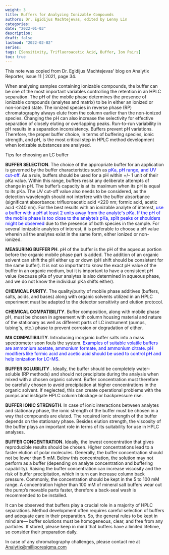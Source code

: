 ```yaml
---
weight: 3
title: Buffers for Analyzing Ionizable Compounds
authors: Dr. Egidijus Machtejevas, edited by Lenny Lin
categories: 
date: "2022-01-03"
description: 
draft: false
lastmod: "2022-02-02"
series: 
tags: [Sensitivity, Trifluoroacetic Acid, Buffer, Ion Pairs]
toc: true
---
```


This note was copied from Dr. Egidijus Machtejevas' blog on Analytix Reporter, issue 11 | 2021, page 34.

<!--more-->

When analysing samples containing ionizable compounds, the buffer can be one of the most important variables controlling the retention in an HPLC separation. The pH of the mobile phase determines the presence of ionizable compounds (analytes and matrix) to be in either an ionized or non-ionized state. The ionized species in reverse phase (RP) chromatography always elute from the column earlier than the non-ionized species. Changing the pH can also increase the selectivity for effective separation of closely eluting or overlapping peaks. Run-to-run variability in pH results in a separation inconsistency. Buffers prevent pH variations. Therefore, the proper buffer choice, in terms of buffering species, ionic strength, and pH, is the most critical step in HPLC method development when ionizable substances are analysed. 

Tips for choosing an LC buffer   

**<font style="text-transform:uppercase;">Buffer selection</font>**. The choice of the appropriate buffer for an application is governed by the buffer characteristics such as <font color ="blue">pKa, pH range, and UV cut-off</font>. As a rule, buffers should be used for a pH within +/- 1 unit of their pKa value. Within this range, buffers resist any deliberate attempts of change in pH. The buffer’s capacity is at its maximum when its pH is equal to its pKa. The UV cut-off value also needs to be considered, as the detection wavelength should not interfere with the buffer absorbance (significant absorbance: trifluoroacetic acid <220 nm; formic acid, acetic acid <240 nm). For the best results with an ionizable analyte of interest, <font color ="blue">use a buffer with a pH at least 2 units away from the analyte's pKa</font>. <font color ="blue">If the pH of the mobile phase is too close to the analyte’s pKa, split peaks or shoulders might be observed</font> due to the presence of both species in the sample. For several ionizable analytes of interest, it is preferable to choose a pH value wherein all the analytes exist in the same form, either ionized or non-ionized.   

**<font style="text-transform:uppercase;">Measuring buffer pH</font>**. pH of the buffer is the pH of the aqueous portion before the organic mobile phase part is added. The addition of an organic solvent can shift the pH either up or down (pH shift should be consistent for the same buffer). It is not so important to know the exact pH value of the buffer in an organic medium, but it is important to have a consistent pH value (because pKa of your analytes is also determined in aqueous phase, and we do not know the individual pKa shifts either). 

**<font style="text-transform:uppercase;">Chemical Purity</font>**. The quality/purity of mobile phase additives (buffers, salts, acids, and bases) along with organic solvents utilized in an HPLC experiment must be adapted to the detector sensitivity and elution protocol. 

**<font style="text-transform:uppercase;">Chemical Compatibility</font>**. Buffer composition, along with mobile phase pH, must be chosen in agreement with column housing material and nature of the stationary as well as different parts of LC instrument (pumps, tubing's, etc.) phase to prevent corrosion or degradation of either. 

**<font style="text-transform:uppercase;">MS compatibility</font>**. Introducing inorganic buffer salts into a mass spectrometer soon fouls the system. <font color ="blue">Examples of suitable volatile buffers are ammonium acetate, ammonium formate, and ammonium citrate. pH modifiers like formic acid and acetic acid should be used to control pH and help ionization for LC-MS</font>. 

**<font style="text-transform:uppercase;">Buffer Solubility </font>**. Ideally, the buffer should be completely water-soluble (RP methods) and should not precipitate during the analysis when mixed with a chosen organic solvent. Buffer concentration must therefore be carefully chosen to avoid precipitation at higher concentrations in the organic solvent. If neglected, this can create operational problems with the pumps and instigate HPLC column blockage or backpressure rise. 

**<font style="text-transform:uppercase;">Buffer Ionic Strength</font>**. In case of ionic interactions between analytes and stationary phase, the ionic strength of the buffer must be chosen in a way that compounds are eluted. The required ionic strength of the buffer depends on the stationary phase. Besides elution strength, the viscosity of the buffer plays an important role in terms of its suitability for use in HPLC analyses. 

**<font style="text-transform:uppercase;">Buffer Concentration</font>**. Ideally, the lowest concentration that gives reproducible results should be chosen. Higher concentrations lead to a faster elution of polar molecules. Generally, the buffer concentration should not be lower than 5 mM. Below this concentration, the solution may not perform as a buffer (depending on analyte concentration and buffering capability). Raising the buffer concentration can increase viscosity and the risk of buffer precipitation, which in turn can increase column back pressure. Commonly, the concentration should be kept in the 5 to 100 mM range. A concentration higher than 100 mM of mineral salt buffers wear out the pump’s movable parts faster, therefore a back-seal wash is recommended to be installed. 

It can be observed that buffers play a crucial role in a majority of HPLC separations. Method development often requires careful selection of buffers and adequate care in their preparation. So, the general rules to be kept in mind are― buffer solutions must be homogeneous, clear, and free from any particles. If stored, please keep in mind that buffers have a limited lifetime, so consider their preparation daily. 

In case of any chromatography challenges, please contact me at Analytix@milliporesigma.com 

